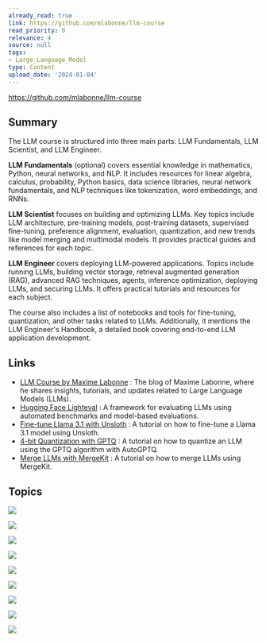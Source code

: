 ```yaml
---
already_read: true
link: https://github.com/mlabonne/llm-course
read_priority: 0
relevance: 4
source: null
tags:
- Large_Language_Model
type: Content
upload_date: '2024-01-04'
---
```


https://github.com/mlabonne/llm-course
## Summary

The LLM course is structured into three main parts: LLM Fundamentals, LLM Scientist, and LLM Engineer.

**LLM Fundamentals** (optional) covers essential knowledge in mathematics, Python, neural networks, and NLP. It includes resources for linear algebra, calculus, probability, Python basics, data science libraries, neural network fundamentals, and NLP techniques like tokenization, word embeddings, and RNNs.

**LLM Scientist** focuses on building and optimizing LLMs. Key topics include LLM architecture, pre-training models, post-training datasets, supervised fine-tuning, preference alignment, evaluation, quantization, and new trends like model merging and multimodal models. It provides practical guides and references for each topic.

**LLM Engineer** covers deploying LLM-powered applications. Topics include running LLMs, building vector storage, retrieval augmented generation (RAG), advanced RAG techniques, agents, inference optimization, deploying LLMs, and securing LLMs. It offers practical tutorials and resources for each subject.

The course also includes a list of notebooks and tools for fine-tuning, quantization, and other tasks related to LLMs. Additionally, it mentions the LLM Engineer's Handbook, a detailed book covering end-to-end LLM application development.
## Links

- [LLM Course by Maxime Labonne](https://mlabonne.github.io/blog/) : The blog of Maxime Labonne, where he shares insights, tutorials, and updates related to Large Language Models (LLMs).
- [Hugging Face Lighteval](https://github.com/huggingface/lighteval) : A framework for evaluating LLMs using automated benchmarks and model-based evaluations.
- [Fine-tune Llama 3.1 with Unsloth](https://mlabonne.github.io/blog/posts/2024-07-29_Finetune_Llama31.html) : A tutorial on how to fine-tune a Llama 3.1 model using Unsloth.
- [4-bit Quantization with GPTQ](https://mlabonne.github.io/blog/4bit_quantization/) : A tutorial on how to quantize an LLM using the GPTQ algorithm with AutoGPTQ.
- [Merge LLMs with MergeKit](https://mlabonne.github.io/blog/posts/2024-01-08_Merge_LLMs_with_mergekit.html) : A tutorial on how to merge LLMs using MergeKit.

## Topics

![](topics/Concept/Tokenization)

![](topics/Concept/Attention%20Mechanisms)

![](topics/Concept/Language%20Model%20Sampling%20Techniques)

![](topics/Concept/Supervised%20Fine%20Tuning)

![](topics/Concept/Preference%20Alignment)

![](topics/Concept/Model%20Merging)

![](topics/Concept/AI%20Agents)

![](topics/Concept/Quantization)

![](topics/Concept/Retrieval%20Augmented%20Generation%20RAG)